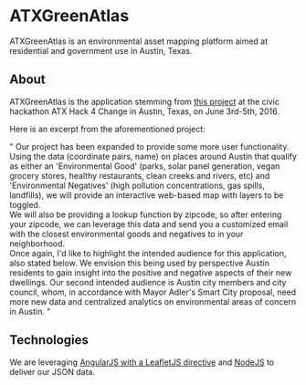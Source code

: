 # ATXGreenAtlas
ATXGreenAtlas is an environmental asset mapping platform aimed at residential and government use in Austin, Texas.

## About
ATXGreenAtlas is the application stemming from [this project](https://github.com/atxhack4change/2016-project-proposals/issues/5) at the civic hackathon ATX Hack 4 Change in Austin, Texas, on June 3rd-5th, 2016.

Here is an excerpt from the aforementioned project: 

"  Our project has been expanded to provide some more user functionality. Using the data (coordinate pairs, name) on places around Austin that qualify as either an 'Environmental Good' (parks, solar panel generation, vegan grocery stores, healthy restaurants, clean creeks and rivers, etc) and 'Environmental Negatives' (high pollution concentrations, gas spills, landfills), we will provide an interactive web-based map with layers to be toggled.  
We will also be providing a lookup function by zipcode, so after entering your zipcode, we can leverage this data and send you a customized email with the closest environmental goods and negatives to in your neighborhood.  
Once again, I'd like to highlight the intended audience for this application, also stated below. We envision this being used by perspective Austin residents to gain insight into the positive and negative aspects of their new dwellings. Our second intended audience is Austin city members and city council, whom, in accordance with Mayor Adler's Smart City proposal, need more new data and centralized analytics on environmental areas of concern in Austin.  "

## Technologies
We are leveraging [AngularJS with a LeafletJS directive](https://github.com/tombatossals/angular-leaflet-directive.git) and [NodeJS](https://nodejs.org/en/) to deliver our JSON data. 